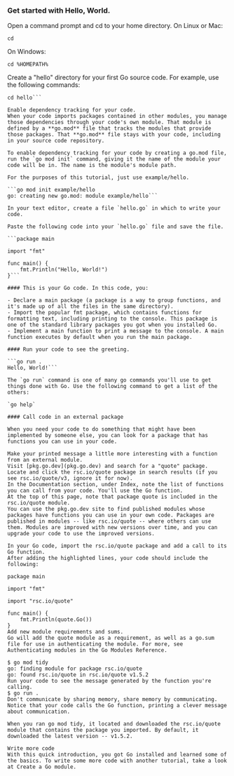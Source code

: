 ### Get started with Hello, World.

Open a command prompt and cd to your home directory.
On Linux or Mac:

`cd`

On Windows:

`cd %HOMEPATH%`

Create a "hello" directory for your first Go source code.
For example, use the following commands:

```mkdir hello
cd hello```

Enable dependency tracking for your code.
When your code imports packages contained in other modules, you manage those dependencies through your code's own module. That module is defined by a **go.mod** file that tracks the modules that provide those packages. That **go.mod** file stays with your code, including in your source code repository.

To enable dependency tracking for your code by creating a go.mod file, run the `go mod init` command, giving it the name of the module your code will be in. The name is the module's module path.

For the purposes of this tutorial, just use example/hello.

```go mod init example/hello
go: creating new go.mod: module example/hello```

In your text editor, create a file `hello.go` in which to write your code.

Paste the following code into your `hello.go` file and save the file.

```package main

import "fmt"

func main() {
    fmt.Println("Hello, World!")
}```

#### This is your Go code. In this code, you:

- Declare a main package (a package is a way to group functions, and it's made up of all the files in the same directory).
- Import the popular fmt package, which contains functions for formatting text, including printing to the console. This package is one of the standard library packages you got when you installed Go.
- Implement a main function to print a message to the console. A main function executes by default when you run the main package.

#### Run your code to see the greeting.

```go run .
Hello, World!```

The `go run` command is one of many go commands you'll use to get things done with Go. Use the following command to get a list of the others:

`go help`

#### Call code in an external package

When you need your code to do something that might have been implemented by someone else, you can look for a package that has functions you can use in your code.

Make your printed message a little more interesting with a function from an external module.
Visit [pkg.go.dev](pkg.go.dev) and search for a "quote" package.
Locate and click the rsc.io/quote package in search results (if you see rsc.io/quote/v3, ignore it for now).
In the Documentation section, under Index, note the list of functions you can call from your code. You'll use the Go function.
At the top of this page, note that package quote is included in the rsc.io/quote module.
You can use the pkg.go.dev site to find published modules whose packages have functions you can use in your own code. Packages are published in modules -- like rsc.io/quote -- where others can use them. Modules are improved with new versions over time, and you can upgrade your code to use the improved versions.

In your Go code, import the rsc.io/quote package and add a call to its Go function.
After adding the highlighted lines, your code should include the following:

package main

import "fmt"

import "rsc.io/quote"

func main() {
    fmt.Println(quote.Go())
}
Add new module requirements and sums.
Go will add the quote module as a requirement, as well as a go.sum file for use in authenticating the module. For more, see Authenticating modules in the Go Modules Reference.

$ go mod tidy
go: finding module for package rsc.io/quote
go: found rsc.io/quote in rsc.io/quote v1.5.2
Run your code to see the message generated by the function you're calling.
$ go run .
Don't communicate by sharing memory, share memory by communicating.
Notice that your code calls the Go function, printing a clever message about communication.

When you ran go mod tidy, it located and downloaded the rsc.io/quote module that contains the package you imported. By default, it downloaded the latest version -- v1.5.2.

Write more code
With this quick introduction, you got Go installed and learned some of the basics. To write some more code with another tutorial, take a look at Create a Go module.